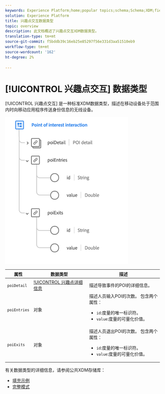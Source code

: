 ```yaml
---
keywords: Experience Platform;home;popular topics;schema;Schema;XDM;fields;schemas;Schemas;poi;interaction;point of interest;point-of-interest;datatype;data-type;data type;
solution: Experience Platform
title: 兴趣点交互数据类型
topic: overview
description: 此文档概述了兴趣点交互XDM数据类型。
translation-type: tm+mt
source-git-commit: f5bddb39c16eb25e85297f56e331d3aa51510eb9
workflow-type: tm+mt
source-wordcount: '162'
ht-degree: 2%

---
```



# [!UICONTROL 兴趣点交互] 数据类型

[!UICONTROL 兴趣点交互] 是一种标准XDM数据类型，描述在移动设备处于范围内时向移动应用程序传送身份信息的无线设备。

<img src="../images/data-types/poi-interaction.png" width="400" /><br />

| 属性 | 数据类型 | 描述 |
| --- | --- | --- |
| `poiDetail` | [!UICONTROL 兴趣点详细信息](./poi-details.md) | 描述导致事件的POI的详细信息。 |
| `poiEntries` | 对象 | 描述人员输入POI的次数。 包含两个属性： <ul><li>`id`:度量的唯一标识符。</li><li>`value`:度量的可量化价值。</li></ul> |
| `poiExits` | 对象 | 描述人员退出POI的次数。 包含两个属性： <ul><li>`id`:度量的唯一标识符。</li><li>`value`:度量的可量化价值。</li></ul> |

有关数据类型的详细信息，请参阅公共XDM存储库：

* [填充示例](https://github.com/adobe/xdm/blob/master/components/datatypes/poi-interaction.example.1.json)
* [完整模式](https://github.com/adobe/xdm/blob/master/components/datatypes/poi-interaction.schema.json)
